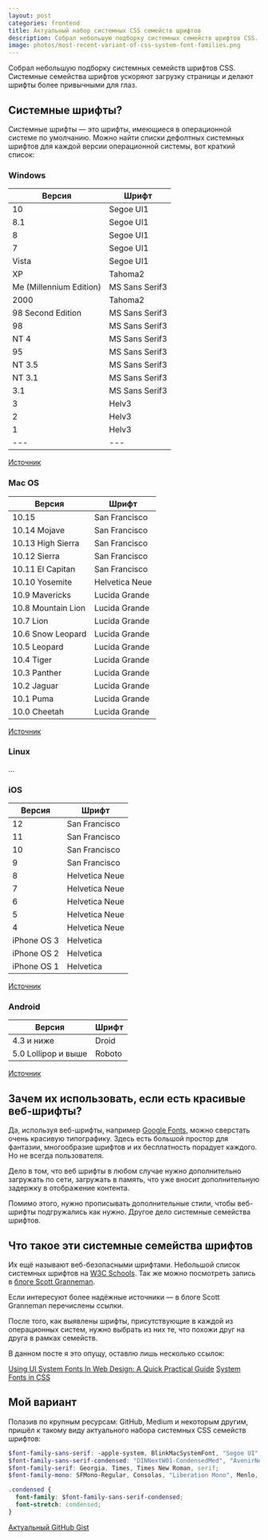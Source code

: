 ```yaml
---
layout: post
categories: frontend
title: Актуальный набор системных CSS семейств шрифтов
description: Собрал небольшую подборку системных семейств шрифтов CSS. Системные семейства шрифтов ускоряют загрузку страницы и делают шрифты более привычными для глаз.
image: photos/most-recent-variant-of-css-system-font-families.png
---
```


Собрал небольшую подборку системных семейств шрифтов CSS. Системные семейства шрифтов ускоряют загрузку страницы и делают шрифты более привычными для глаз.

## Системные шрифты?

Системные шрифты &mdash; это шрифты, имеющиеся в операционной системе по умолчанию. Можно найти списки дефолтных системных шрифтов для каждой версии операционной системы, вот краткий список:

### Windows

|Версия|Шрифт|
|---|---|
| 10                      | Segoe UI1      |
| 8.1                     | Segoe UI1      |
| 8                       | Segoe UI1      |
| 7                       | Segoe UI1      |
| Vista                   | Segoe UI1      |
| XP                      | Tahoma2        |
| Me (Millennium Edition) | MS Sans Serif3 |
| 2000                    | Tahoma2        |
| 98 Second Edition       | MS Sans Serif3 |
| 98                      | MS Sans Serif3 |
| NT 4                    | MS Sans Serif3 |
| 95                      | MS Sans Serif3 |
| NT 3.5                  | MS Sans Serif3 |
| NT 3.1                  | MS Sans Serif3 |
| 3.1                     | MS Sans Serif3 |
| 3                       | Helv3          |
| 2                       | Helv3          |
| 1                       | Helv3          |
|---|---|

[Источник](https://www.granneman.com/webdev/coding/css/fonts-and-formatting/default-fonts)

### Mac OS

|Версия|Шрифт|
|---|---|
| 10.15              | San Francisco  |
| 10.14 Mojave       | San Francisco  |
| 10.13 High Sierra  | San Francisco  |
| 10.12 Sierra       | San Francisco  |
| 10.11 El Capitan   | San Francisco  |
| 10.10 Yosemite     | Helvetica Neue |
| 10.9 Mavericks     | Lucida Grande  |
| 10.8 Mountain Lion | Lucida Grande  |
| 10.7 Lion          | Lucida Grande  |
| 10.6 Snow Leopard  | Lucida Grande  |
| 10.5 Leopard       | Lucida Grande  |
| 10.4 Tiger         | Lucida Grande  |
| 10.3 Panther       | Lucida Grande  |
| 10.2 Jaguar        | Lucida Grande  |
| 10.1 Puma          | Lucida Grande  |
| 10.0 Cheetah       | Lucida Grande  |

[Источник](https://www.granneman.com/webdev/coding/css/fonts-and-formatting/default-fonts)

### Linux

...

### iOS

|Версия|Шрифт|
|---|---|
| 12          | San Francisco  |
| 11          | San Francisco  |
| 10          | San Francisco  |
| 9           | San Francisco  |
| 8           | Helvetica Neue |
| 7           | Helvetica Neue |
| 6           | Helvetica Neue |
| 5           | Helvetica Neue |
| 4           | Helvetica Neue |
| iPhone OS 3 | Helvetica      |
| iPhone OS 2 | Helvetica      |
| iPhone OS 1 | Helvetica      |

[Источник](https://www.granneman.com/webdev/coding/css/fonts-and-formatting/default-fonts)

### Android

|Версия|Шрифт|
|---|---|
| 4.3 и ниже   | Droid |
| 5.0 Lollipop и выше | Roboto |

[Источник](https://en.wikipedia.org/wiki/Roboto)

## Зачем их использовать, если есть красивые веб-шрифты?

Да, используя веб-шрифты, например [Google Fonts](https://fonts.google.com/), можно сверстать очень красивую типографику. Здесь есть большой простор для фантазии, многообразие шрифтов и их бесплатность порадует каждого. Но не всегда пользователя.

Дело в том, что веб шрифты в любом случае нужно дополнительно загружать по сети, загружать в память, что уже вносит дополнительную задержку в отображение контента.

Помимо этого, нужно прописывать дополнительные стили, чтобы веб-шрифты подгружались как нужно. Другое дело системные семейства шрифтов.

## Что такое эти системные семейства шрифтов

Их ещё называют веб-безопасными шрифтами. Небольшой список системных шрифтов на [W3C Schools](https://www.w3schools.com/cssref/css_websafe_fonts.asp). Так же можно посмотреть запись в [блоге Scott Granneman](https://www.granneman.com/webdev/coding/css/fonts-and-formatting/default-fonts).

Если интересуют более надёжные источники &mdash; в блоге Scott Granneman перечислены ссылки.

После того, как выявлены шрифты, присутствующие в каждой из операционных систем, нужно выбрать из них те, что похожи друг на друга в рамках семейств.

В данном посте я это опущу, оставлю лишь несколько ссылок:

[Using UI System Fonts In Web Design: A Quick Practical Guide](https://www.smashingmagazine.com/2015/11/using-system-ui-fonts-practical-guide/)
[System Fonts in CSS](https://furbo.org/2018/03/28/system-fonts-in-css/)

## Мой вариант

Полазив по крупным ресурсам: GitHub, Medium и некоторым другим, пришёл к такому виду актуального набора системных CSS семейств шрифтов:

```scss
$font-family-sans-serif: -apple-system, BlinkMacSystemFont, "Segoe UI", "Roboto", "Helvetica Neue", Arial, sans-serif, "Apple Color Emoji", "Segoe UI Emoji", "Segoe UI Symbol";
$font-family-sans-serif-condensed: "DINNextW01-CondensedMed", "AvenirNextCondensed-Bold", "Futura-CondensedExtraBold", HelveticaNeue-CondensedBold, "Ubuntu Condensed", "Liberation Sans Narrow", "Franklin Gothic Demi Cond", "Arial Narrow", "Roboto Condensed", sans-serif-condensed, Arial, "Trebuchet MS", "Lucida Grande", Tahoma, sans-serif;
$font-family-serif: Georgia, Times, Times New Roman, serif;
$font-family-mono: SFMono-Regular, Consolas, "Liberation Mono", Menlo, Courier, monospace;

.condensed {
  font-family: $font-family-sans-serif-condensed;
  font-stretch: condensed;
}
```

[Актуальный GitHub Gist](https://gist.github.com/fagcinsk/b4a2409a52551a148405a4b65b20b6c5)
